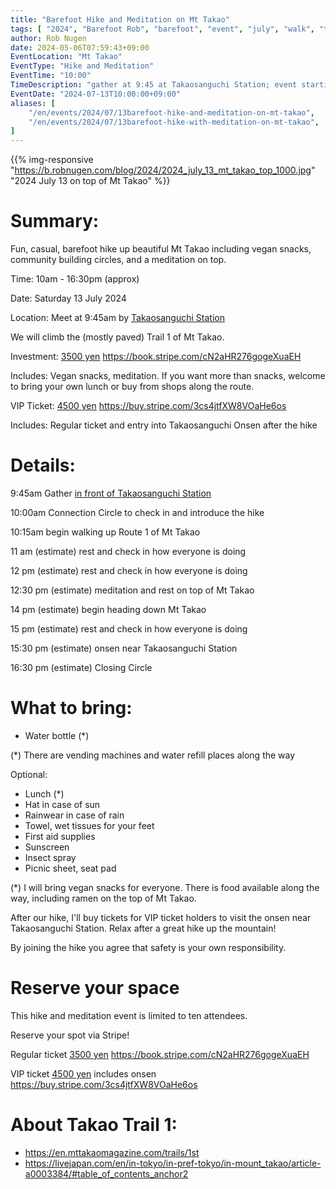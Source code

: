 ```yaml
---
title: "Barefoot Hike and Meditation on Mt Takao"
tags: [ "2024", "Barefoot Rob", "barefoot", "event", "july", "walk", "takao", "はだし", "高尾山", "裸足のロブ" ]
author: Rob Nugen
date: 2024-05-06T07:59:43+09:00
EventLocation: "Mt Takao"
EventType: "Hike and Meditation"
EventTime: "10:00"
TimeDescription: "gather at 9:45 at Takaosanguchi Station; event starting at 10:00"
EventDate: "2024-07-13T10:00:00+09:00"
aliases: [
    "/en/events/2024/07/13barefoot-hike-and-meditation-on-mt-takao",
    "/en/events/2024/07/13barefoot-hike-with-meditation-on-mt-takao",
]
---
```


{{% img-responsive "https://b.robnugen.com/blog/2024/2024_july_13_mt_takao_top_1000.jpg" "2024 July 13 on top of Mt Takao" %}}

# Summary:

Fun, casual, barefoot hike up beautiful Mt Takao including
vegan snacks,
community building circles,
and a meditation on top.

Time: 10am - 16:30pm (approx)

Date: Saturday 13 July 2024

Location: Meet at 9:45am by [Takaosanguchi Station](https://goo.gl/maps/Cj5ghHwr6PyE5LxF8)

We will climb the (mostly paved) Trail 1 of Mt Takao.

Investment: [3500 yen](https://book.stripe.com/cN2aHR276gogeXuaEH) https://book.stripe.com/cN2aHR276gogeXuaEH

Includes: Vegan snacks, meditation.
If you want more than snacks, welcome to bring your own lunch
or buy from shops along the route.

VIP Ticket: [4500 yen](https://buy.stripe.com/3cs4jtfXW8VOaHe6os) https://buy.stripe.com/3cs4jtfXW8VOaHe6os

Includes: Regular ticket and entry into Takaosanguchi Onsen after the hike

# Details:

9:45am Gather [in front of Takaosanguchi Station](https://w3w.co/tallest.pictured.cove)

10:00am Connection Circle to check in and introduce the hike

10:15am begin walking up Route 1 of Mt Takao

11 am (estimate) rest and check in how everyone is doing

12 pm (estimate) rest and check in how everyone is doing

12:30 pm (estimate) meditation and rest on top of Mt Takao

14 pm (estimate) begin heading down Mt Takao

15 pm (estimate) rest and check in how everyone is doing

15:30 pm (estimate) onsen near Takaosanguchi Station

16:30 pm (estimate) Closing Circle

# What to bring:

* Water bottle (*)

(*) There are vending machines and water refill places along the way

Optional:

* Lunch (*)
* Hat in case of sun
* Rainwear in case of rain
* Towel, wet tissues for your feet
* First aid supplies
* Sunscreen
* Insect spray
* Picnic sheet, seat pad

(*) I will bring vegan snacks for everyone.
There is food available along the way,
including ramen on the top of Mt Takao.

After our hike, I'll buy tickets for VIP ticket holders
to visit the onsen near
Takaosanguchi Station.  Relax after a great hike up the mountain!

By joining the hike you agree that safety is your own responsibility.

# Reserve your space

This hike and meditation event is limited to ten attendees.

Reserve your spot via Stripe!

Regular ticket [3500 yen](https://book.stripe.com/cN2aHR276gogeXuaEH) https://book.stripe.com/cN2aHR276gogeXuaEH

VIP ticket [4500 yen](https://buy.stripe.com/3cs4jtfXW8VOaHe6os) includes onsen https://buy.stripe.com/3cs4jtfXW8VOaHe6os


# About Takao Trail 1:

* https://en.mttakaomagazine.com/trails/1st
* https://livejapan.com/en/in-tokyo/in-pref-tokyo/in-mount_takao/article-a0003384/#table_of_contents_anchor2
